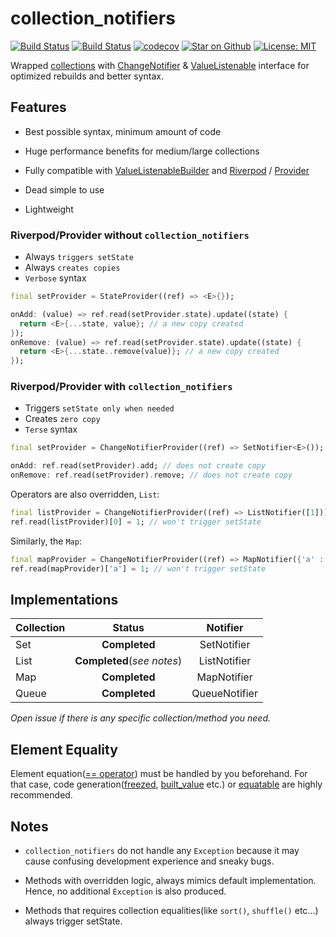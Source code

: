 # collection_notifiers

<a href="https://pub.dev/packages/collection_notifiers"><img src="https://img.shields.io/pub/v/collection_notifiers.svg" alt="Build Status"></a>
<a href="https://github.com/esenmx/collection_notifiers/actions"><img src="https://github.com/esenmx/collection_notifiers/workflows/Build/badge.svg" alt="Build Status"></a>
<a href="https://codecov.io/gh/esenmx/collection_notifiers"><img src="https://codecov.io/gh/esenmx/collection_notifiers/branch/master/graph/badge.svg" alt="codecov"></a>
<a href="https://github.com/esenmx/collection_notifiers"><img src="https://img.shields.io/github/stars/esenmx/collection_notifiers.svg?style=flat&logo=github&colorB=deeppink&label=stars" alt="Star on Github"></a>
<a href="https://opensource.org/licenses/MIT"><img src="https://img.shields.io/badge/license-MIT-purple.svg" alt="License: MIT"></a>

Wrapped [collections][collections] with [ChangeNotifier][ChangeNotifier] & [ValueListenable][ValueListenable]
interface for optimized rebuilds and better syntax.

## Features

- Best possible syntax, minimum amount of code

- Huge performance benefits for medium/large collections

- Fully compatible with [ValueListenableBuilder][ValueListenableBuilder] and [Riverpod][Riverpod] / [Provider][Provider]

- Dead simple to use

- Lightweight

### Riverpod/Provider without `collection_notifiers`

- Always `triggers setState`
- Always `creates copies`
- `Verbose` syntax

```dart
final setProvider = StateProvider((ref) => <E>{});
```

```dart
onAdd: (value) => ref.read(setProvider.state).update((state) {
  return <E>{...state, value}; // a new copy created
});
onRemove: (value) => ref.read(setProvider.state).update((state) {
  return <E>{...state..remove(value)}; // a new copy created
});
```

### Riverpod/Provider with `collection_notifiers`

- Triggers `setState only when needed`
- Creates `zero copy`
- `Terse` syntax

```dart
final setProvider = ChangeNotifierProvider((ref) => SetNotifier<E>());
```

```dart
onAdd: ref.read(setProvider).add; // does not create copy
onRemove: ref.read(setProvider).remove; // does not create copy
```

Operators are also overridden, `List`:

```dart
final listProvider = ChangeNotifierProvider((ref) => ListNotifier([1]));
ref.read(listProvider)[0] = 1; // won't trigger setState
```

Similarly, the `Map`:

```dart
final mapProvider = ChangeNotifierProvider((ref) => MapNotifier({'a' : 1}));
ref.read(mapProvider)['a'] = 1; // won't trigger setState
```

## Implementations

| Collection |               Status               |   Notifier    |
|------------|:----------------------------------:|:-------------:|
| Set        |           **Completed**            |  SetNotifier  |  
| List       | **Completed**(_see notes_) | ListNotifier  |
| Map        |           **Completed**            |  MapNotifier  |
| Queue      |           **Completed**            | QueueNotifier |

_Open issue if there is any specific collection/method you need._

## Element Equality

Element equation([== operator](https://api.dart.dev/stable/2.13.4/dart-core/Object/operator_equals.html)) must be
handled by you beforehand. For that case, code generation([freezed][freezed], [built_value][built_value] etc.) or
[equatable][equatable] are highly
recommended.

## Notes

- `collection_notifiers` do not handle any `Exception` because it may cause confusing development experience and sneaky
  bugs.

- Methods with overridden logic, always mimics default implementation. Hence, no additional `Exception` is
  also produced.
  
- Methods that requires collection equalities(like `sort()`, `shuffle()` etc...) always trigger setState.

[//]: # (Links)

[collections]: https://api.dart.dev/stable/dart-collection/dart-collection-library.html
[ChangeNotifier]: https://api.flutter.dev/flutter/foundation/ChangeNotifier-class.html
[ValueListenable]: https://api.flutter.dev/flutter/foundation/ValueListenable-class.html
[ValueListenableBuilder]: https://api.flutter.dev/flutter/widgets/ValueListenableBuilder-class.html
[Riverpod]: https://pub.dev/documentation/flutter_riverpod/latest/flutter_riverpod/ChangeNotifierProvider-class.html
[Provider]: https://pub.dev/documentation/provider/latest/provider/ChangeNotifierProvider-class.html
[freezed]: https://pub.dev/packages/freezed
[built_value]: https://pub.dev/packages/built_value
[equatable]: https://pub.dev/packages/equatable
